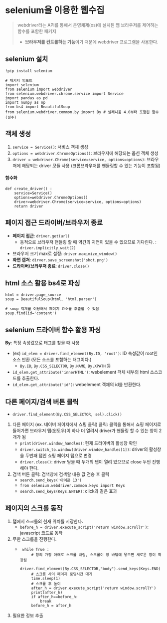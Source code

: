 # selenium을 이용한 웹수집
> webdriver라는 API를 통해서 운영체제(os)에 설치된 웹 브라우저를 제어하는 함수를 포함한 패키지
>
> - **브라우저를 컨트롤하는 기능**이기 때문에 webdriver 프로그램을 사용한다.

## selenium 설치
```
!pip install selenium

# 패키지 임포트
import selenium
from selenium import webdriver
from selenium.webdriver.chrome.service import Service
import pandas as pd
import numpy as np
from bs4 import BeautifulSoup
from selenium.webdriver.common.by import By # 셀레니움 4.0부터 포함된 함수(필수)
```

## 객체 생성
1. `service = Service()`: 서비스 객체 생성
2. `options = webdriver.ChromeOptions()`: 브라우저에 해당되는 옵션 객체 생성
3. `driver = webdriver.Chrome(service=service, options=options)`: 브라우저에 해당되는 driver 모듈 사용 (크롬브라우저를 핸들링할 수 있는 기능이 포함됨)

#### 함수화
```
def create_driver() :
    service=Service()
    options=webdriver.ChromeOptions()
    driver=webdriver.Chrome(service=service, options=options)
    return driver
```

## 페이지 접근 드라이버/브라우저 종료
- **페이지 접근**: `driver.get(url)`
  - 동적으로 브라우저 핸들링 할 때 약간의 지연이 있을 수 있으므로 기다린다. : `driver.implicitly_wait(2)`
- 브라우저 크기 max로 설정: `driver.maximize_window()`
- **화면 캡쳐**: `dirver.save_screenshot('shot.png')`
- **드라이버/브라우저 종료**: `driver.close()`
  

## html 소스 활용 bs4로 파싱
```
html = driver.page_source
soup = BeautifulSoup(html, 'html.parser')

# soup 객체를 이용해서 페이지 요소를 추출할 수 있음
soup.find(id='content')
```

## selenium 드라이버 함수 활용 파싱
**By**: 특정 속성값으로 태그를 찾을 때 사용
- (ex) `id_elem = driver.find_element(By.ID, 'root')`: ID 속성값이 root인 소스 반환 (모든 소스를 포함하는 태그이다.)
  - `By.ID`, `By.CSS_SELECTOR`, `By.NAME`, `By.XPATH` 등
- `id_elem.get_attribute('innerHTML')`: webelement 객체 내부의 html 소스코드를 추출한다.
- `id_elem.get_attribute('id')`: webelement 객체의 id를 반환한다.

## 다른 페이지/검색 버튼 클릭
- `driver.find_element(By.CSS_SELECTOR, sel).click()`
1. 다른 페이지 (ex. 네이버 페이지에서 쇼핑 클릭) 클릭: 클릭을 통해서 쇼핑 페이지로 들어가면 브라우저 탭(윈도우)이 하나 더 열려서 driver가 핸들링 할 수 있는 창이 2개가 됨
   - `print(driver.window_handles)`: 현재 드라이버의 활성창 확인
   - `driver.switch_to.window(driver.window_handles[1])`: driver의 활성창을 두번째 탭인 쇼핑 페이지 탭으로 변경
   - `driver.close()`: driver 닫을 때 두개의 탭이 열려 있으므로 close 두번 진행해야 한다.
2. 검색 버튼 클릭: 검색창에 검색할 내용 값 전송 후 클릭
   - `search.send_keys('아이폰 13')`
   - `from selenium.webdriver.common.keys import Keys`
   - `search.send_keys(Keys.ENTER)`: click과 같은 효과

## 페이지의 스크롤 동작
1. 탭에서 스크롤의 현재 위치를 저장한다.
   - `before_h = driver.execute_script('return window.scrollY')`: javascript 코드로 동작
2. 무한 스크롤을 진행한다.
   - ```
      while True : 
          # 창의 가장 아래로 스크롤 내림, 스크롤이 창 바닦에 닿으면 새로운 창이 확장됨
          driver.find_element(By.CSS_SELECTOR,"body").send_keys(Keys.END)
          # 스크롤 사이 페이지 로딩시간 대기
          time.sleep(1)
          # 스크롤 후 높이
          after_h = driver.execute_script('return window.scrollY')
          print(after_h)
          if after_h==before_h:
              break
          before_h = after_h
     ```
3. 필요한 정보 추출